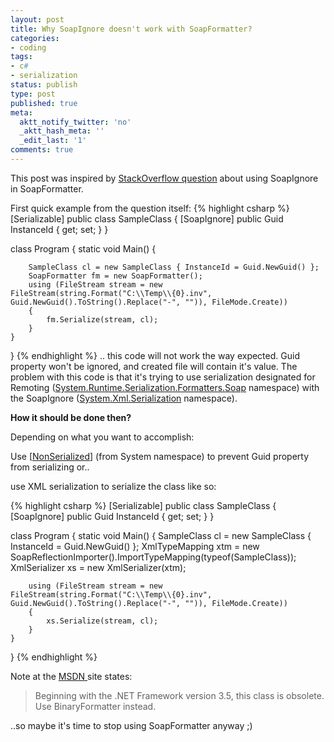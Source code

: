 ```yaml
---
layout: post
title: Why SoapIgnore doesn't work with SoapFormatter?
categories:
- coding
tags:
- c#
- serialization
status: publish
type: post
published: true
meta:
  aktt_notify_twitter: 'no'
  _aktt_hash_meta: ''
  _edit_last: '1'
comments: true
---
```

This post was inspired by <a href="http://stackoverflow.com/questions/2283482/applying-soapignore-attribute-doesnt-take-any-effect-to-serialization-result/2285142#2285142" target="_blank">StackOverflow question</a> about using SoapIgnore in SoapFormatter.

First quick example from the question itself:
{% highlight csharp %}
[Serializable]
public class SampleClass
{
    [SoapIgnore]
    public Guid InstanceId
    {
        get;
        set;
    }
}

class Program
{
    static void Main()
    {

        SampleClass cl = new SampleClass { InstanceId = Guid.NewGuid() };
        SoapFormatter fm = new SoapFormatter();
        using (FileStream stream = new FileStream(string.Format("C:\\Temp\\{0}.inv", Guid.NewGuid().ToString().Replace("-", "")), FileMode.Create))
        {
            fm.Serialize(stream, cl);
        }
    }
}
{% endhighlight %}
.. this code will not work the way expected. Guid property won't be ignored, and created file will contain it's value. The problem with this code is that it's trying to use serialization designated for Remoting (<a href="http://msdn.microsoft.com/en-us/library/system.runtime.serialization.formatters.soap.aspx">System.Runtime.Serialization.Formatters.Soap</a> namespace) with the SoapIgnore (<a href="http://msdn.microsoft.com/en-us/library/system.xml.serialization.aspx">System.Xml.Serialization</a> namespace).

<strong>How it should be done then?</strong>

Depending on what you want to accomplish:

Use [<a href="http://msdn.microsoft.com/en-us/library/system.nonserializedattribute.aspx" target="_blank">NonSerialized</a>] (from System namespace) to prevent Guid property from serializing or..

use XML serialization to serialize the class like so:

{% highlight csharp %}
[Serializable]
public class SampleClass
{
    [SoapIgnore]
    public Guid InstanceId
    {
        get;
        set;
    }
}

class Program
{
    static void Main()
    {
        SampleClass cl = new SampleClass { InstanceId = Guid.NewGuid() };
        XmlTypeMapping xtm = new SoapReflectionImporter().ImportTypeMapping(typeof(SampleClass));
        XmlSerializer xs = new XmlSerializer(xtm);
        
        using (FileStream stream = new FileStream(string.Format("C:\\Temp\\{0}.inv", Guid.NewGuid().ToString().Replace("-", "")), FileMode.Create))
        {
            xs.Serialize(stream, cl);
        }
    }
}
{% endhighlight %}

Note at the <a href="http://msdn.microsoft.com/en-us/library/system.runtime.serialization.formatters.soap.soapformatter.aspx" target="_blank">MSDN </a>site states:
<blockquote>Beginning with the .NET Framework version 3.5, this class is obsolete. Use BinaryFormatter instead.</blockquote>
..so maybe it's time to stop using SoapFormatter anyway ;)
